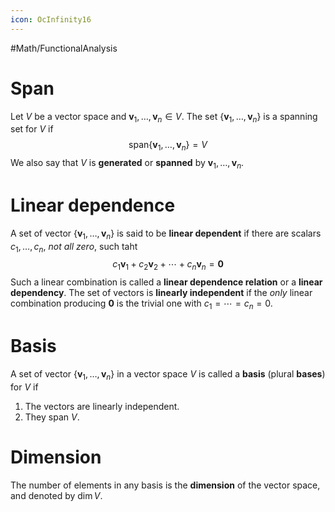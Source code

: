```yaml
---
icon: OcInfinity16
---
```


#Math/FunctionalAnalysis

# Span
Let $V$ be a vector space and $\boldsymbol v_1, \dots, \boldsymbol v_n \in V$. The set $\{\boldsymbol v_1, \dots, \boldsymbol v_n\}$ is a spanning set for $V$ if
$$
\mathrm{span}\{\boldsymbol v_1, \dots, \boldsymbol v_n\} = V
$$
We also say that $V$ is **generated** or **spanned** by $\boldsymbol v_1, \dots, \boldsymbol v_n$.

# Linear dependence
A set of vector $\{\boldsymbol v_1, \dots, \boldsymbol v_n\}$ is said to be **linear dependent** if there are scalars $c_1, \dots, c_n$, *not all zero*, such taht
$$
c_1 \boldsymbol v_1 + c_2 \boldsymbol v_2 + \cdots + c_n \boldsymbol v_n = \boldsymbol 0
$$
Such a linear combination is called a **linear dependence relation** or a **linear dependency**. The set of vectors is **linearly independent** if the *only* linear combination producing $\boldsymbol 0$ is the trivial one with $c_1 = \cdots =c_n=0$.

# Basis
A set of vector $\{\boldsymbol v_1, \dots, \boldsymbol v_n\}$ in a vector space $V$ is called a **basis** (plural **bases**) for $V$ if
1. The vectors are linearly independent.
2. They span $V$.

# Dimension
The number of elements in any basis is the **dimension** of the vector space, and denoted by $\dim V$.
